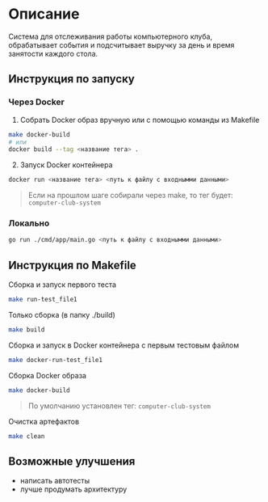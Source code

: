 # Описание

Система для отслеживания работы компьютерного клуба, обрабатывает события и подсчитывает выручку за день и время занятости каждого стола.

## Инструкция по запуску

### Через Docker

1. Собрать Docker образ вручную или с помощью команды из Makefile

```sh
make docker-build
# или
docker build --tag <название тега> .
```

2. Запуск Docker контейнера

```sh
docker run <название тега> <путь к файлу с входнымми данными>
```

> Если на прошлом шаге собирали через make, то тег будет: `computer-club-system`

### Локально

```sh
go run ./cmd/app/main.go <путь к файлу с входнымми данными>
```

## Инструкция по Makefile

Сборка и запуск первого теста

```sh
make run-test_file1
```

Только сборка (в папку ./build)

```sh
make build
```

Сборка и запуск в Docker контейнера с первым тестовым файлом

```sh
make docker-run-test_file1
```

Сборка Docker образа

```sh
make docker-build
```

> По умолчанию установлен тег: `computer-club-system`

Очистка артефактов

```sh
make clean
```

## Возможные улучшения

- написать автотесты
- лучше продумать архитектуру
